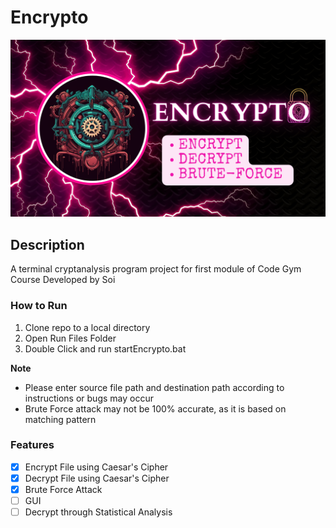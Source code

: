 # Encrypto

![image description](Image/Encrypto%20Banner.png)

## Description

A terminal cryptanalysis program project for first module of Code Gym Course
Developed by Soi

### How to Run

1. Clone repo to a local directory
2. Open Run Files Folder
3. Double Click and run startEncrypto.bat

**Note**

- Please enter source file path and destination path according to instructions or bugs may occur
- Brute Force attack may not be 100% accurate, as it is based on matching pattern

### Features

- [x] Encrypt File using Caesar's Cipher
- [x] Decrypt File using Caesar's Cipher
- [x] Brute Force Attack
- [ ] GUI
- [ ] Decrypt through Statistical Analysis
